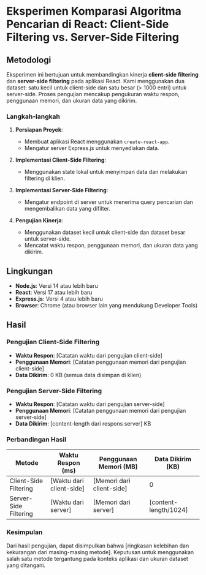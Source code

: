 # Eksperimen Komparasi Algoritma Pencarian di React: Client-Side Filtering vs. Server-Side Filtering

## Metodologi

Eksperimen ini bertujuan untuk membandingkan kinerja **client-side filtering** dan **server-side filtering** pada aplikasi React. Kami menggunakan dua dataset: satu kecil untuk client-side dan satu besar (> 1000 entri) untuk server-side. Proses pengujian mencakup pengukuran waktu respon, penggunaan memori, dan ukuran data yang dikirim.

### Langkah-langkah

1. **Persiapan Proyek**:
   - Membuat aplikasi React menggunakan `create-react-app`.
   - Mengatur server Express.js untuk menyediakan data.

2. **Implementasi Client-Side Filtering**:
   - Menggunakan state lokal untuk menyimpan data dan melakukan filtering di klien.

3. **Implementasi Server-Side Filtering**:
   - Mengatur endpoint di server untuk menerima query pencarian dan mengembalikan data yang difilter.

4. **Pengujian Kinerja**:
   - Menggunakan dataset kecil untuk client-side dan dataset besar untuk server-side.
   - Mencatat waktu respon, penggunaan memori, dan ukuran data yang dikirim.

## Lingkungan

- **Node.js**: Versi 14 atau lebih baru
- **React**: Versi 17 atau lebih baru
- **Express.js**: Versi 4 atau lebih baru
- **Browser**: Chrome (atau browser lain yang mendukung Developer Tools)


## Hasil

### Pengujian Client-Side Filtering

- **Waktu Respon**: [Catatan waktu dari pengujian client-side]
- **Penggunaan Memori**: [Catatan penggunaan memori dari pengujian client-side]
- **Data Dikirim**: 0 KB (semua data disimpan di klien)

### Pengujian Server-Side Filtering

- **Waktu Respon**: [Catatan waktu dari pengujian server-side]
- **Penggunaan Memori**: [Catatan penggunaan memori dari pengujian server-side]
- **Data Dikirim**: [content-length dari respons server] KB

### Perbandingan Hasil

| Metode                     | Waktu Respon (ms) | Penggunaan Memori (MB) | Data Dikirim (KB) |
|----------------------------|-------------------|------------------------|-------------------|
| Client-Side Filtering      | [Waktu dari client-side] | [Memori dari client-side] | 0                 |
| Server-Side Filtering      | [Waktu dari server]  | [Memori dari server]  | [content-length/1024] |

### Kesimpulan

Dari hasil pengujian, dapat disimpulkan bahwa [ringkasan kelebihan dan kekurangan dari masing-masing metode]. Keputusan untuk menggunakan salah satu metode tergantung pada konteks aplikasi dan ukuran dataset yang ditangani.

